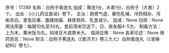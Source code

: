序号：17289
名称：白附子香连丸
组成：黄连1分，木香1分，白附子（大者）2个。
出处：《小儿药证直诀》卷下。
主治：肠胃气虚，暴伤乳哺、冷热相杂、泻痢赤白，里急后重、腹痛扭撮、昼夜频并、乳食减少。
加减：None
功效：None
用法用量：每服10丸至30丸，食前清米饮送下，日、夜各服4-5次。
制备方法：上为末，粟米饭为丸，如绿豆大或黍米大。
临床应用：None
各家论述：None
用药禁忌：None
附注：白附子黄连丸（《普济方》卷三九七）白附香连丸（《准绳·幼科》卷七）。
